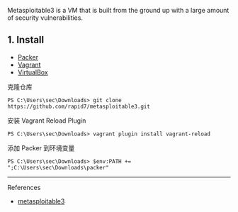 Metasploitable3 is a VM that is built from the ground up with a large amount of security vulnerabilities.

## 1. Install

- [Packer](https://developer.hashicorp.com/packer/install)
- [Vagrant](https://developer.hashicorp.com/vagrant/install)
- [VirtualBox](https://www.virtualbox.org/)

克隆仓库

```
PS C:\Users\sec\Downloads> git clone https://github.com/rapid7/metasploitable3.git
```

安装 Vagrant Reload Plugin

```
PS C:\Users\sec\Downloads> vagrant plugin install vagrant-reload
```

添加 Packer 到环境变量

```
PS C:\Users\sec\Downloads> $env:PATH += ";C:\Users\sec\Downloads\packer"
```



---

References

- [metasploitable3](https://github.com/rapid7/metasploitable3)